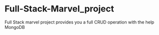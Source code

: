 # Full-Stack-Marvel_project
Full Stack marvel project provides you a full CRUD operation with the help MongoDB

